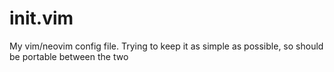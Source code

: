 # init.vim
My vim/neovim config file. Trying to keep it as simple as possible, so should be portable between the two
